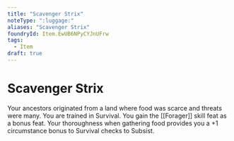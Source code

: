 ```yaml
---
title: "Scavenger Strix"
noteType: ":luggage:"
aliases: "Scavenger Strix"
foundryId: Item.EwUB6NPyCYJnUFrw
tags:
  - Item
draft: true
---
```


# Scavenger Strix

Your ancestors originated from a land where food was scarce and threats were many. You are trained in Survival. You gain the [[Forager]] skill feat as a bonus feat. Your thoroughness when gathering food provides you a +1 circumstance bonus to Survival checks to Subsist.
